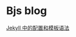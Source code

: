 # Bjs blog 



<a href="https://gist.github.com/petterobam/557f9b0e172d45a0984e0bdfacece6e3" target="_blank">Jekyll 中的配置和模板语法</a>


